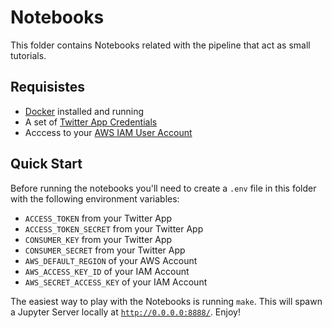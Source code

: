 # Notebooks

This folder contains Notebooks related with the pipeline that act as small tutorials.

## Requisistes

- [Docker](https://www.docker.com/) installed and running
- A set of [Twitter App Credentials](https://apps.twitter.com/)
- Acccess to your [AWS IAM User Account](https://aws.amazon.com/iam/)

## Quick Start

Before running the notebooks you'll need to create a `.env` file in this folder with the following environment variables:

- `ACCESS_TOKEN` from your Twitter App
- `ACCESS_TOKEN_SECRET` from your Twitter App
- `CONSUMER_KEY` from your Twitter App
- `CONSUMER_SECRET` from your Twitter App
- `AWS_DEFAULT_REGION` of your AWS Account
- `AWS_ACCESS_KEY_ID` of your IAM Account
- `AWS_SECRET_ACCESS_KEY` of your IAM Account

The easiest way to play with the Notebooks is running `make`.
This will spawn a Jupyter Server locally at [`http://0.0.0.0:8888/`](http://0.0.0.0:8888/). Enjoy!